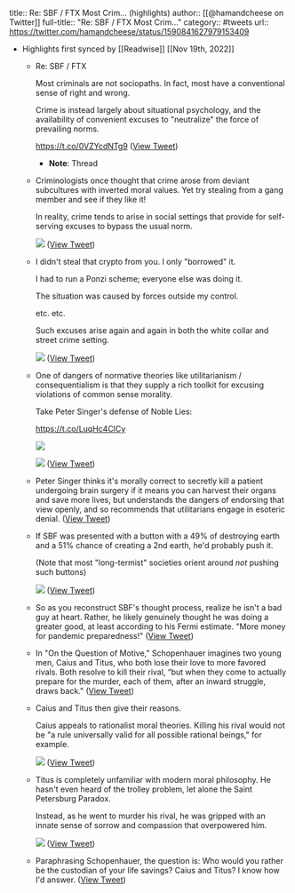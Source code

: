 title:: Re: SBF / FTX Most Crim... (highlights)
author:: [[@hamandcheese on Twitter]]
full-title:: "Re: SBF / FTX Most Crim..."
category:: #tweets
url:: https://twitter.com/hamandcheese/status/1590841627979153409

- Highlights first synced by [[Readwise]] [[Nov 19th, 2022]]
	- Re: SBF / FTX
	  
	  Most criminals are not sociopaths. In fact, most have a conventional sense of right and wrong.
	  
	  Crime is instead largely about situational psychology, and the availability of convenient excuses to "neutralize" the force of prevailing norms.
	  
	  https://t.co/0VZYcdNTg9 ([View Tweet](https://twitter.com/hamandcheese/status/1590841627979153409))
		- **Note**: Thread
	- Criminologists once thought that crime arose from deviant subcultures with inverted moral values. Yet try stealing from a gang member and see if they like it!
	  
	  In reality, crime tends to arise in social settings that provide for self-serving excuses to bypass the usual norm. 
	  
	  ![](https://pbs.twimg.com/media/FhPON9XWQAIQLnM.png) ([View Tweet](https://twitter.com/hamandcheese/status/1590842803990691840))
	- I didn't steal that crypto from you. I only "borrowed" it.
	  
	  I had to run a Ponzi scheme; everyone else was doing it.
	  
	  The situation was caused by forces outside my control.
	  
	  etc. etc.
	  
	  Such excuses arise again and again in both the white collar and street crime setting. 
	  
	  ![](https://pbs.twimg.com/media/FhPPK47XoAEn9fZ.png) ([View Tweet](https://twitter.com/hamandcheese/status/1590843384054398978))
	- One of dangers of normative theories like utilitarianism / consequentialism is that they supply a rich toolkit for excusing violations of common sense morality.
	  
	  Take Peter Singer's defense of Noble Lies:
	  
	  https://t.co/LuqHc4ClCy 
	  
	  ![](https://pbs.twimg.com/media/FhPQoFnXgAAdf9V.png) 
	  
	  ![](https://pbs.twimg.com/media/FhPQtR9XwAA8W04.png) ([View Tweet](https://twitter.com/hamandcheese/status/1590844729587269632))
	- Peter Singer thinks it's morally correct to secretly kill a patient undergoing brain surgery if it means you can harvest their organs and save more lives, but understands the dangers of endorsing that view openly, and so recommends that utilitarians engage in esoteric denial. ([View Tweet](https://twitter.com/hamandcheese/status/1590845421974437890))
	- If SBF was presented with a button with a 49% of destroying earth and a 51% chance of creating a 2nd earth, he'd probably push it.
	  
	  (Note that most "long-termist" societies orient around *not* pushing such buttons) 
	  
	  ![](https://pbs.twimg.com/media/FhPRxgbXEAMRDhp.jpg) ([View Tweet](https://twitter.com/hamandcheese/status/1590846892543545344))
	- So as you reconstruct SBF's thought process, realize he isn't a bad guy at heart. Rather, he likely genuinely thought he was doing a greater good, at least according to his Fermi estimate. "More money for pandemic preparedness!" ([View Tweet](https://twitter.com/hamandcheese/status/1590848665878306818))
	- In "On the Question of Motive,"  Schopenhauer imagines two young men, Caius and Titus, who both lose their love to more favored rivals. Both resolve to kill their rival, “but when they come to actually prepare for the murder, each of them, after an inward struggle, draws back." ([View Tweet](https://twitter.com/hamandcheese/status/1590849460925612032))
	- Caius and Titus then give their reasons.
	  
	  Caius appeals to rationalist moral theories. Killing his rival would not be "a rule universally valid for all possible rational beings," for example. 
	  
	  ![](https://pbs.twimg.com/media/FhPVdESX0AUuQPn.png) ([View Tweet](https://twitter.com/hamandcheese/status/1590850217137827841))
	- Titus is completely unfamiliar with modern moral philosophy. He hasn't even heard of the trolley problem, let alone the Saint Petersburg Paradox.
	  
	  Instead, as he went to murder his rival, he was gripped with an innate sense of sorrow and compassion that overpowered him. 
	  
	  ![](https://pbs.twimg.com/media/FhPV8sNXkAAKeCs.jpg) ([View Tweet](https://twitter.com/hamandcheese/status/1590850723818143745))
	- Paraphrasing Schopenhauer, the question is: Who would you rather be the custodian of your life savings? Caius and Titus? I know how I'd answer. ([View Tweet](https://twitter.com/hamandcheese/status/1590851119584268289))